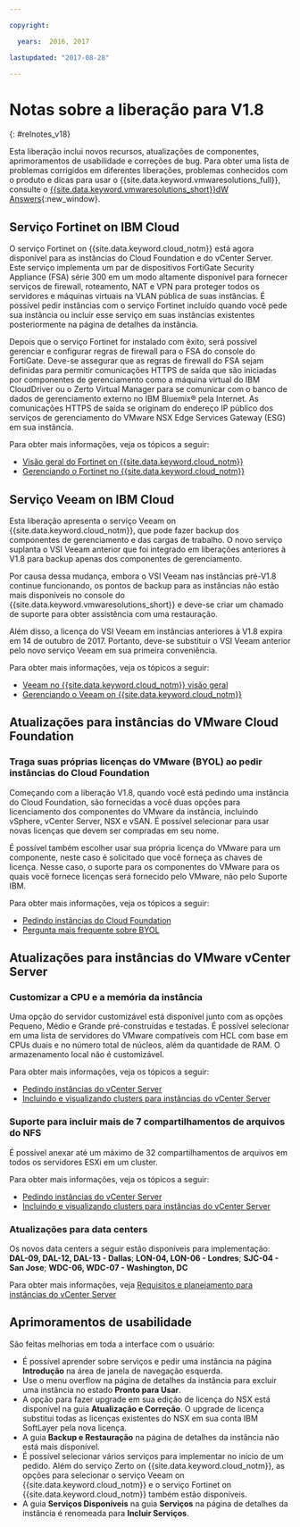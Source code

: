```yaml
---

copyright:

  years:  2016, 2017

lastupdated: "2017-08-28"

---
```


# Notas sobre a liberação para V1.8
{: #relnotes_v18}

Esta liberação inclui novos recursos, atualizações de componentes, aprimoramentos de usabilidade e correções de bug. Para obter uma lista de problemas corrigidos em diferentes liberações, problemas conhecidos com o produto e dicas para usar o {{site.data.keyword.vmwaresolutions_full}}, consulte o [{{site.data.keyword.vmwaresolutions_short}}dW Answers](https://developer.ibm.com/answers/topics/cloudvmw/){:new_window}.

## Serviço Fortinet on IBM Cloud

O serviço Fortinet on {{site.data.keyword.cloud_notm}} está agora disponível para as instâncias do Cloud Foundation e do vCenter Server. Este serviço implementa um par de dispositivos FortiGate Security Appliance (FSA) série 300 em um modo altamente disponível para fornecer serviços de firewall, roteamento, NAT e VPN para proteger todos os servidores e máquinas virtuais na VLAN pública de suas instâncias. É possível pedir instâncias com o serviço Fortinet incluído quando você pede sua instância ou incluir esse serviço em suas instâncias existentes posteriormente na página de detalhes da instância.

Depois que o serviço Fortinet for instalado com êxito, será possível gerenciar e configurar regras de firewall para o FSA do console do FortiGate. Deve-se assegurar que as regras de firewall do FSA sejam definidas para permitir comunicações HTTPS de saída que são iniciadas por componentes de gerenciamento como a máquina virtual do IBM CloudDriver ou o Zerto Virtual Manager para se comunicar com o banco de dados de gerenciamento externo no IBM Bluemix® pela Internet. As comunicações HTTPS de saída se originam do endereço IP público dos serviços de gerenciamento do VMware NSX Edge Services Gateway (ESG) em sua instância.

Para obter mais informações, veja os tópicos a seguir:
* [Visão geral do Fortinet on {{site.data.keyword.cloud_notm}}](/docs/services/vmwaresolutions/services?topic=vmware-solutions-fsa_considerations)
* [ Gerenciando o Fortinet no  {{site.data.keyword.cloud_notm}} ](/docs/services/vmwaresolutions/services?topic=vmware-solutions-managingfsa)

## Serviço Veeam on IBM Cloud

Esta liberação apresenta o serviço Veeam on {{site.data.keyword.cloud_notm}}, que pode fazer backup dos componentes de gerenciamento e das cargas de trabalho. O novo serviço suplanta o VSI Veeam anterior que foi integrado em liberações anteriores à V1.8 para backup apenas dos componentes de gerenciamento.

Por causa dessa mudança, embora o VSI Veeam nas instâncias pré-V1.8 continue funcionando, os pontos de backup para as instâncias não estão mais disponíveis no console do {{site.data.keyword.vmwaresolutions_short}} e deve-se criar um chamado de suporte para obter assistência com uma restauração.

Além disso, a licença do VSI Veeam em instâncias anteriores à V1.8 expira em 14 de outubro de 2017. Portanto, deve-se substituir o VSI Veeam anterior pelo novo serviço Veeam em sua primeira conveniência.

Para obter mais informações, veja os tópicos a seguir:
* [Veeam no {{site.data.keyword.cloud_notm}} visão geral](/docs/services/vmwaresolutions/services?topic=vmware-solutions-veeam_considerations)
* [Gerenciando o Veeam on {{site.data.keyword.cloud_notm}}](/docs/services/vmwaresolutions/services?topic=vmware-solutions-managingveeam)

## Atualizações para instâncias do VMware Cloud Foundation

### Traga suas próprias licenças do VMware (BYOL) ao pedir instâncias do Cloud Foundation

Começando com a liberação V1.8, quando você está pedindo uma instância do Cloud Foundation, são fornecidas a você duas opções para licenciamento dos componentes do VMware da instância, incluindo vSphere, vCenter Server, NSX e vSAN. É possível selecionar para usar novas licenças que devem ser compradas em seu nome.

É possível também escolher usar sua própria licença do VMware para um componente, neste caso é solicitado que você forneça as chaves de licença. Nesse caso, o suporte para os componentes do VMware para os quais você fornece licenças será fornecido pelo VMware, não pelo Suporte IBM.

Para obter mais informações, veja os tópicos a seguir:
* [Pedindo instâncias do Cloud Foundation](/docs/services/vmwaresolutions/sddc?topic=vmware-solutions-sd_orderinginstance)
* [Pergunta mais frequente sobre BYOL](/docs/services/vmwaresolutions/vmonic?topic=vmware-solutions-faq_byol)

## Atualizações para instâncias do VMware vCenter Server

### Customizar a CPU e a memória da instância

Uma opção do servidor customizável está disponível junto com as opções Pequeno, Médio e Grande pré-construídas e testadas. É possível selecionar em uma lista de servidores do VMware compatíveis com HCL com base em CPUs duais e no número total de núcleos, além da quantidade de RAM. O armazenamento local não é customizável.

Para obter mais informações, veja os tópicos a seguir:
* [Pedindo instâncias do vCenter Server](/docs/services/vmwaresolutions/vcenter?topic=vmware-solutions-vc_orderinginstance)
* [Incluindo e visualizando clusters para instâncias do vCenter Server](/docs/services/vmwaresolutions/vcenter?topic=vmware-solutions-adding-and-viewing-clusters-for-vcenter-server-instances)

### Suporte para incluir mais de 7 compartilhamentos de arquivos do NFS

 É possível anexar até um máximo de 32 compartilhamentos de arquivos em todos os servidores ESXi em um cluster.

 Para obter mais informações, veja os tópicos a seguir:
* [Pedindo instâncias do vCenter Server](/docs/services/vmwaresolutions/vcenter?topic=vmware-solutions-vc_orderinginstance)
* [Incluindo e visualizando clusters para instâncias do vCenter Server](/docs/services/vmwaresolutions/vcenter?topic=vmware-solutions-adding-and-viewing-clusters-for-vcenter-server-instances)

### Atualizações para data centers

Os novos data centers a seguir estão disponíveis para implementação: **DAL-09, DAL-12, DAL-13 - Dallas**; **LON-04, LON-06 - Londres**; **SJC-04 - San Jose**; **WDC-06, WDC-07 - Washington, DC**

Para obter mais informações, veja [Requisitos e planejamento para instâncias do vCenter Server](/docs/services/vmwaresolutions/vcenter?topic=vmware-solutions-vc_planning)

## Aprimoramentos de usabilidade

São feitas melhorias em toda a interface com o usuário:
* É possível aprender sobre serviços e pedir uma instância na página **Introdução** na área de janela de navegação esquerda.
* Use o menu overflow na página de detalhes da instância para excluir uma instância no estado **Pronto para Usar**.
* A opção para fazer upgrade em sua edição de licença do NSX está disponível na guia **Atualização e Correção**. O upgrade de licença substitui todas as licenças existentes do NSX em sua conta IBM SoftLayer pela nova licença.
* A guia **Backup e Restauração** na página de detalhes da instância não está mais disponível.
* É possível selecionar vários serviços para implementar no início de um pedido. Além do serviço Zerto on {{site.data.keyword.cloud_notm}}, as opções para selecionar o serviço Veeam on {{site.data.keyword.cloud_notm}} e o serviço Fortinet on {{site.data.keyword.cloud_notm}} também estão disponíveis.
* A guia **Serviços Disponíveis** na guia **Serviços** na página de detalhes da instância é renomeada para **Incluir Serviços**.
